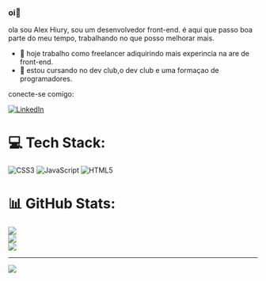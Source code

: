 ### oi👋

ola sou Alex Hiury, sou um desenvolvedor front-end.
é aqui que passo boa parte do meu tempo, trabalhando no que posso melhorar mais.


- 🔭 hoje trabalho como freelancer adiquirindo mais experincia na are de front-end.
- 🌱 estou cursando no dev club,o dev club e uma formaçao de programadores.

conecte-se comigo:
		
[![LinkedIn](https://img.shields.io/badge/LinkedIn-%230077B5.svg?logo=linkedin&logoColor=white)](https://linkedin.com/in/https://www.linkedin.com/in/alex-hiury?lipi=urn%3Ali%3Apage%3Ad_flagship3_profile_view_base_contact_details%3BE9dQJV8DQkeuuF1fgMwb1g%3D%3D )

# 💻 Tech Stack:
![CSS3](https://img.shields.io/badge/css3-%231572B6.svg?style=for-the-badge&logo=css3&logoColor=white) ![JavaScript](https://img.shields.io/badge/javascript-%23323330.svg?style=for-the-badge&logo=javascript&logoColor=%23F7DF1E) ![HTML5](https://img.shields.io/badge/html5-%23E34F26.svg?style=for-the-badge&logo=html5&logoColor=white)
# 📊 GitHub Stats:
![](https://github-readme-stats.vercel.app/api?username=HIURY14&theme=dracula&hide_border=false&include_all_commits=false&count_private=false)<br/>
![](https://github-readme-streak-stats.herokuapp.com/?user=HIURY14&theme=dracula&hide_border=false)<br/>
![](https://github-readme-stats.vercel.app/api/top-langs/?username=HIURY14&theme=dracula&hide_border=false&include_all_commits=false&count_private=false&layout=compact)

---
[![](https://visitcount.itsvg.in/api?id=HIURY14&icon=0&color=0)](https://visitcount.itsvg.in)
 
